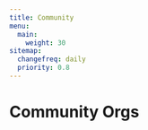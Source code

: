 ```yaml
---
title: Community
menu:
  main:
    weight: 30
sitemap:
  changefreq: daily
  priority: 0.8
---
```


# Community Orgs
